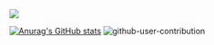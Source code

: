 <img src='https://komarev.com/ghpvc/?username=SroLyQ&color=grey&style=flat-square&label=Views'>


[![Anurag's GitHub stats](https://github-readme-stats.vercel.app/api?username=phaiEZ)](https://github.com/anuraghazra/github-readme-stats)
![github-user-contribution](https://user-images.githubusercontent.com/51281702/202866422-8ea17d8d-54ee-4cab-8a8e-7fc8bf661f90.svg)
